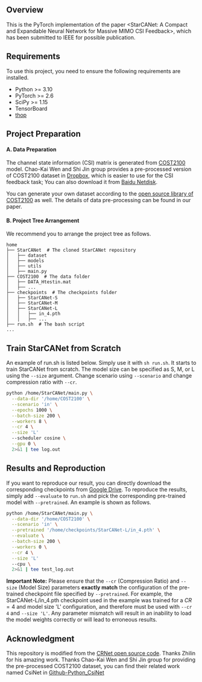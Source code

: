 ## Overview

This is the PyTorch implementation of the paper <StarCANet: A Compact and Expandable Neural Network for Massive MIMO CSI Feedback>, which has been submitted to IEEE for possible publication.

## Requirements

To use this project, you need to ensure the following requirements are installed.

- Python >= 3.10
- PyTorch >= 2.6
- SciPy >= 1.15
- TensorBoard
- [thop](https://github.com/Lyken17/pytorch-OpCounter)

## Project Preparation

#### A. Data Preparation

The channel state information (CSI) matrix is generated from [COST2100](https://ieeexplore.ieee.org/document/6393523) model. Chao-Kai Wen and Shi Jin group provides a pre-processed version of COST2100 dataset in [Dropbox](https://www.dropbox.com/scl/fo/tqhriijik2p76j7kfp9jl/h?rlkey=4r1zvjpv4lh5h4fpt7lbpus8c&e=1&st=wqinniyn&dl=0), which is easier to use for the CSI feedback task; You can also download it from [Baidu Netdisk](https://pan.baidu.com/s/1Ggr6gnsXNwzD4ULbwqCmjA).

You can generate your own dataset according to the [open source library of COST2100](https://github.com/cost2100/cost2100) as well. The details of data pre-processing can be found in our paper.

#### B. Project Tree Arrangement

We recommend you to arrange the project tree as follows.

```
home
├── StarCANet  # The cloned StarCANet repository
│   ├── dataset
│   ├── models
│   ├── utils
│   ├── main.py
├── COST2100  # The data folder
│   ├── DATA_Htestin.mat
│   ├── ...
├── checkpoints  # The checkpoints folder
│   ├── StarCANet-S
│   ├── StarCANet-M
│   ├── StarCANet-L
│   │   ├── in_4.pth
│   │   ├── ...
├── run.sh  # The bash script
...
```

## Train StarCANet from Scratch

An example of run.sh is listed below. Simply use it with `sh run.sh`. It starts to train StarCANet from scratch. The model size can be specified as S, M, or L using the `--size` argument. Change scenario using `--scenario` and change compression ratio with `--cr`.

``` bash
python /home/StarCANet/main.py \
  --data-dir '/home/COST2100' \
  --scenario 'in' \
  --epochs 1000 \
  --batch-size 200 \
  --workers 8 \
  --cr 4 \
  --size 'L'
  --scheduler cosine \
  --gpu 0 \
  2>&1 | tee log.out
```

## Results and Reproduction

If you want to reproduce our result, you can directly download the corresponding checkpoints from [Google Drive](https://drive.google.com/drive/folders/1a74vWtBHesCmD6l2jdVhTn4sSYqztuPu?usp=sharing).
To reproduce the results, simply add `--evaluate` to `run.sh` and pick the corresponding pre-trained model with `--pretrained`. An example is shown as follows.

``` bash
python /home/StarCANet/main.py \
  --data-dir '/home/COST2100' \
  --scenario 'in' \
  --pretrained '/home/checkpoints/StarCANet-L/in_4.pth' \
  --evaluate \
  --batch-size 200 \
  --workers 0 \
  --cr 4 \
  --size 'L'
  --cpu \
  2>&1 | tee test_log.out

```

**Important Note:** Please ensure that the `--cr` (Compression Ratio) and `--size` (Model Size) parameters **exactly match** the configuration of the pre-trained checkpoint file specified by `--pretrained`. For example, the StarCANet-L/in_4.pth checkpoint used in the example was trained for a $CR=4$ and model size 'L' configuration, and therefore must be used with `--cr 4` and `--size 'L'`. Any parameter mismatch will result in an inability to load the model weights correctly or will lead to erroneous results.

## Acknowledgment

This repository is modified from the [CRNet open source code](https://github.com/Kylin9511/CRNet). Thanks Zhilin for his amazing work.
Thanks Chao-Kai Wen and Shi Jin group for providing the pre-processed COST2100 dataset, you can find their related work named CsiNet in [Github-Python_CsiNet](https://github.com/sydney222/Python_CsiNet) 

